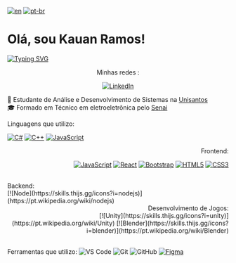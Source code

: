 [![en](https://img.shields.io/badge/lang-en-red.svg)](https://github.com/Kauan231/Kauan231/blob/main/README.md)
[![pt-br](https://img.shields.io/badge/lang-pt--br-green.svg)](https://github.com/Kauan231/Kauan231/blob/main/README.pt-br.md)

<h1> Olá, sou Kauan Ramos! </h1>

[![Typing SVG](https://readme-typing-svg.herokuapp.com?font=Fira+Code&size=15&pause=1000&color=000000&multiline=false&repeat=false&random=false&height=50&lines=Desenvolvedor+de+Jogos%2FBackend)](https://git.io/typing-svg)

<div align='center'>
Minhas redes :

[![LinkedIn](https://img.shields.io/badge/LinkedIn-0077B5?style=for-the-badge&logo=linkedin&logoColor=white)](https://www.linkedin.com/in/kauan-ramos/)
</div>

:blue_book: Estudante de Análise e Desenvolvimento de Sistemas na <a href="https://www.unisantos.br/" /> Unisantos </a>
<br>
:mortar_board: Formado em Técnico em eletroeletrônica pelo <a href="https://santos.sp.senai.br/" /> Senai </a>

<div align='left'>
  Linguagens que utilizo:
  
  [![C#](https://skills.thijs.gg/icons?i=cs)](https://pt.wikipedia.org/wiki/C_Sharp)
  [![C++](https://skills.thijs.gg/icons?i=cpp)](https://pt.wikipedia.org/wiki/C%2B%2B)
  [![JavaScript](https://skills.thijs.gg/icons?i=js)](https://pt.wikipedia.org/wiki/JavaScript)

</div>

<div align='right'>
  Frontend:
  
  [![JavaScript](https://skills.thijs.gg/icons?i=js)](https://pt.wikipedia.org/wiki/JavaScript)
  [![React](https://skills.thijs.gg/icons?i=react)](https://pt.wikipedia.org/wiki/React)
  [![Bootstrap](https://skills.thijs.gg/icons?i=bootstrap)](https://pt.wikipedia.org/wiki/CSS3)
  [![HTML5](https://skills.thijs.gg/icons?i=html)](https://pt.wikipedia.org/wiki/HTML5)
  [![CSS3](https://skills.thijs.gg/icons?i=css)](https://pt.wikipedia.org/wiki/CSS3)
  
</div>

  <br>

<div align='left'>
Backend:
<br>
[![Node](https://skills.thijs.gg/icons?i=nodejs)](https://pt.wikipedia.org/wiki/nodejs)
</div>

<div align='right'>
Desenvolvimento de Jogos:
<br>
[![Unity](https://skills.thijs.gg/icons?i=unity)](https://pt.wikipedia.org/wiki/Unity)
[![Blender](https://skills.thijs.gg/icons?i=blender)](https://pt.wikipedia.org/wiki/Blender)
</div>

<br>

Ferramentas que utilizo:
![VS Code](https://img.shields.io/badge/VS%20Code-007acc?style=for-the-badge&logo=visual-studio-code&logoColor=white)
![Git](https://img.shields.io/badge/Git-f05032?style=for-the-badge&logo=git&logoColor=white)
![GitHub](https://img.shields.io/badge/GitHub-181717?style=for-the-badge&logo=github&logoColor=white)
[![Figma](https://skills.thijs.gg/icons?i=figma)](https://pt.wikipedia.org/wiki/figma)
